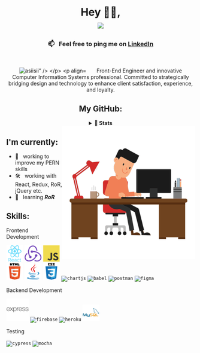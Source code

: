 <h1 align="center">Hey 👋🏽, <br/><img src="https://readme-typing-svg.herokuapp.com?font=sans-serif&color=58A5FF&size=21&center=true&lines=I'm+Ashish+(PERN-Stack+Engineer);Welcome+to+my+GitHub+Profile"><br/>
</h1>
<div align="center">


### 📫  &nbsp; Feel free to ping me on [LinkedIn](https://www.linkedin.com/in/asiisii/) 

</div>
<br/>

<p align="center">
<img src="https://komarev.com/ghpvc/?username=asiisii&label=Views&color=blue&style=plastic" alt="asiisii” /> 

</p>



<p align="center">
  &nbsp; &nbsp; &nbsp; Front-End Engineer and innovative Computer Information Systems professional. Committed to strategically bridging design and technology to enhance client satisfaction, experience, and loyalty. 
</p>


**<h2 align="center">My GitHub: </h2>**  


<details align="center">	
  <summary><b>👀 Stats</b></summary>
  <br />
  <a height="200em" href="https://github.com/asiisii">
  <img  src="https://github-readme-stats.vercel.app/api/?username=asiisii&show_icons=true&theme=tokyonight" width="420px"/>
  <img src="https://github-readme-streak-stats.herokuapp.com/?user=asiisii&theme=tokyonight" width="420px" />
  <img src="https://github-readme-stats.vercel.app/api/top-langs?username=asiisii&show_icons=true&locale=en&layout=compact&theme=tokyonight" />
  </a>
</details>
<!--
<details align="center"> 
  <summary><b>☄️ Streaks</b></summary>

  <br />
  <img src="https://github-readme-streak-stats.herokuapp.com/?user=asiisii&theme=tokyonight" />
</details>
-->




<img align="right" height="355" width="355" alt="" src="./assests/coder.gif" />

**<h2 align="left">I'm currently: </h2>**
<!--
- 🔭  &nbsp; working on [Pokédex](https://github.com/asiisii/Pokedex) project

  with progressive knowledge and experience in  Video Conferencing and Engineering. Seeking opportunities to cross-collaborate in a front-end development environment to provide user-friendly solutions while executing on business objectives and increasing overall efficiency. 
or <a href="mailto:ashishmalla45@gmail.com">Email</a>
                                           ### 💬  &nbsp; Ask me about anything tech related, I'm happy to help
-->
- 🔭  &nbsp; working to improve my PERN skills
- 🛠 &nbsp; working with React, Redux, RoR, jQuery etc.
- 🌱  &nbsp; learning ***RoR***
 

**<h2 align="left">Skills:</h2>**

<p align="left">Frontend Development</p>
<code><img src="https://raw.githubusercontent.com/devicons/devicon/master/icons/react/react-original-wordmark.svg" alt="react" width="45" height="45"/></code>
<code><img src="https://raw.githubusercontent.com/devicons/devicon/master/icons/redux/redux-original.svg" alt="redux" width="45" height="45"/></code>
<code><img src="https://raw.githubusercontent.com/devicons/devicon/master/icons/javascript/javascript-original.svg" alt="javascript" width="45" height="45"/></code>
<code><img src="https://raw.githubusercontent.com/devicons/devicon/master/icons/html5/html5-original-wordmark.svg" alt="html5" width="45" height="45"/></code>
<code><img src="https://raw.githubusercontent.com/devicons/devicon/master/icons/java/java-original.svg" alt="java" width="45" height="45"/></code>
<code><img src="https://raw.githubusercontent.com/devicons/devicon/master/icons/css3/css3-original-wordmark.svg" alt="css3" width="45" height="45"/></code>
<code><img src="https://www.chartjs.org/media/logo-title.svg" alt="chartjs" width="45" height="45"/></code>
<code><img src="https://www.vectorlogo.zone/logos/babeljs/babeljs-icon.svg" alt="babel" width="45" height="45"/></code>
<code><img src="https://www.vectorlogo.zone/logos/getpostman/getpostman-icon.svg" alt="postman" width="45" height="45"/></code>
<code><img src="https://www.vectorlogo.zone/logos/figma/figma-icon.svg" alt="figma" width="45" height="45"/></code>
<p align="left">Backend Development</p>
<code><img src="https://raw.githubusercontent.com/devicons/devicon/master/icons/express/express-original-wordmark.svg" alt="express" width="60" height="60"/></code>
<code><img src="https://www.vectorlogo.zone/logos/firebase/firebase-icon.svg" alt="firebase" width="45" height="45"/></code>
<code><img src="https://www.vectorlogo.zone/logos/heroku/heroku-icon.svg" alt="heroku" width="45" height="45"/></code>
<code><img src="https://raw.githubusercontent.com/devicons/devicon/master/icons/mysql/mysql-original-wordmark.svg" alt="mysql" width="45" height="45"/></code>

<p align="left">Testing</p>
<code><img src="https://raw.githubusercontent.com/simple-icons/simple-icons/6e46ec1fc23b60c8fd0d2f2ff46db82e16dbd75f/icons/cypress.svg" alt="cypress" width="45" height="45"/></code>
<code><img src="https://www.vectorlogo.zone/logos/mochajs/mochajs-icon.svg" alt="mocha" width="45" height="45"/></code>
<!--
<hr/><hr/><hr/>
-->






<!--
**asiisii/asiisii** is a ✨ _special_ ✨ repository because its `README.md` (this file) appears on your GitHub profile.

Here are some ideas to get you started:

- 🔭 I’m currently working on ...
- 🌱 I’m currently learning ...
- 👯 I’m looking to collaborate on ...
- 🤔 I’m looking for help with ...
- 💬 Ask me about ...
- 📫 How to reach me: ...
- 😄 Pronouns: ...
- ⚡ Fun fact: ...
-->
